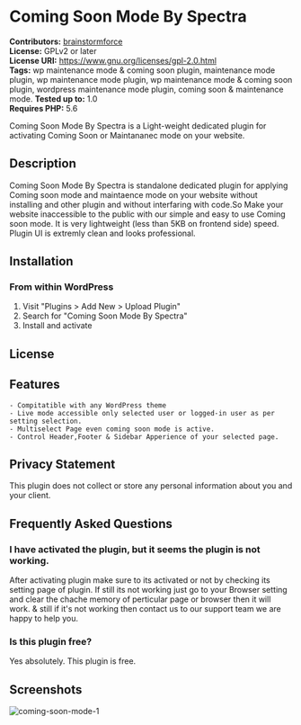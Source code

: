 # Coming Soon Mode By Spectra #
**Contributors:** [brainstormforce](https://profiles.wordpress.org/brainstormforce/)  
**License:** GPLv2 or later  
**License URI:** https://www.gnu.org/licenses/gpl-2.0.html  
**Tags:** wp maintenance mode & coming soon plugin, maintenance mode plugin, wp maintenance mode plugin, wp maintenance mode & coming soon plugin, wordpress maintenance mode plugin, coming soon & maintenance mode. 
**Tested up to:** 1.0  
**Requires PHP:** 5.6   

Coming Soon Mode By Spectra is a Light-weight dedicated plugin for activating Coming Soon or Maintananec mode on your website.

## Description ##

Coming Soon Mode By Spectra is standalone dedicated plugin for applying Coming soon mode and maintaence mode on your website without installing and other plugin and without interfaring with code.So Make your website inaccessible to the public with our simple and easy to use Coming soon mode. It is very lightweight (less than 5KB on frontend side) speed. Plugin UI is extremly clean and looks professional. 

## Installation ##

### From within WordPress ###
1. Visit "Plugins > Add New > Upload Plugin"
2. Search for "Coming Soon Mode By Spectra"
3. Install and activate

## License ##

## Features ##

	- Compitatible with any WordPress theme
	- Live mode accessible only selected user or logged-in user as per setting selection.
	- Multiselect Page even coming soon mode is active.
	- Control Header,Footer & Sidebar Apperience of your selected page. 


## Privacy Statement

This plugin does not collect or store any personal information about you and your client.

## Frequently Asked Questions

### I have activated the plugin, but it seems the plugin is not working.

After activating plugin make sure to its activated or not by checking its setting page of plugin. If still its not working just go to your Browser setting and clear the chache memory of perticular page or browser then it will work. & still if it's not working then contact us to our support team we are happy to help you.

### Is this plugin free?

Yes absolutely. This plugin is free.

## Screenshots
![coming-soon-mode-1](https://user-images.githubusercontent.com/91533131/178202693-adf1fbdf-a66a-42af-9478-a980fc68b905.png)
